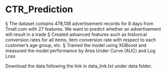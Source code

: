 # CTR_Prediction
§ The dataset contains 478,138 advertisement records for 8 days from Tmall.com with 27 features. We want to predict whether an advertisement will result in a trade
§ Created advanced features such as historical conversion rates for all items, item conversion rate with respect to each customer’s age group, etc.
§ Trained the model using XGBoost and measured the model performance by Area Under Curve (AUC) and Log Loss

Download the data following the link in data_link.txt under data folder.
